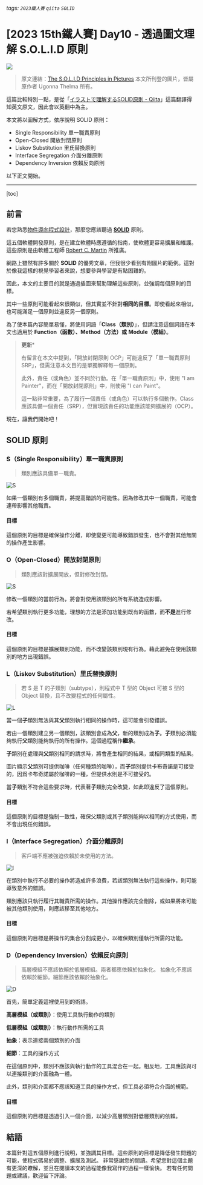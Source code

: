 ###### tags: `2023鐵人賽` `qiita` `SOLID`
# [2023 15th鐵人賽] Day10 - 透過圖文理解 S.O.L.I.D 原則


![](https://imgur.com/yemjbew.png)
> 原文連結：[The S.O.L.I.D Principles in Pictures](https://medium.com/backticks-tildes/the-s-o-l-i-d-principles-in-pictures-b34ce2f1e898)
> 本文所刊登的圖片，皆屬原作者 Ugonna Thelma 所有。

這篇比較特別一點，是從「[イラストで理解するSOLID原則 - Qiita](https://qiita.com/baby-degu/items/d058a62f145235a0f007)」這篇翻譯得知英文原文，因此會以英翻中為主。

本文將以圖解方式，依序說明 SOLID 原則：
+ Single Responsibility 單一職責原則
+ Open-Closed 開放封閉原則
+ Liskov Substitution 里氏替換原則
+ Interface Segregation 介面分離原則
+ Dependency Inversion 依賴反向原則

以下正文開始。

---

[toc]


## 前言

若您熟悉[物件導向程式設計](https://en.wikipedia.org/wiki/Object-oriented_programming)，那麼您應該聽過 [**SOLID**](https://en.wikipedia.org/wiki/SOLID) 原則。

這五個軟體開發原則，是在建立軟體時應遵循的指南，使軟體更容易擴展和維護。這些原則是由軟體工程師 [Robert C. Martin](https://en.wikipedia.org/wiki/Robert_C._Martin) 所推廣。

網路上雖然有許多關於 **SOLID** 的優秀文章，但我很少看到有附圖片的範例。這對於像我這樣的視覺學習者來說，想要參與學習是有點困難的。

因此，本文的主要目的就是通過插圖來幫助理解這些原則，並強調每個原則的目標。

其中一些原則可能看起來很類似，但其實並不針對**相同的目標**。即使看起來相似，也可能滿足一個原則並違反另一個原則。

為了使本篇內容簡單易懂，將使用詞語「**Class（類別）**」，但請注意這個詞語在本文也適用於 **Function（函數）、Method（方法）或** **Module（模組）**。

> **更新***
> 
> 有留言在本文中提到，「開放封閉原則 OCP」可能違反了「單一職責原則 SRP」，但需注意本文目的是單獨解釋每一個原則。
> 
> 此外，責任（或角色）並不同於行動。在「單一職責原則」中，使用 "I am Painter"，而在「開放封閉原則」中，則使用 "I can Paint"。
> 
> 這一點非常重要，為了履行一個責任（或角色）可以執行多個動作。Class 應該具備一個責任（SRP），但實現該責任的功能應該能夠擴展的（OCP）。
> 

現在，讓我們開始吧！

## SOLID 原則

### S（Single Responsibility）單一職責原則

> 類別應該具備單一職責。
> 

![S](https://imgur.com/2B0SHkw.png)

如果一個類別有多個職責，將提高錯誤的可能性。因為修改其中一個職責，可能會連帶影響其他職責。

#### 目標

這個原則的目標是確保操作分離，即使變更可能導致錯誤發生，也不會對其他無關的操作產生影響。

### O（Open-Closed）開放封閉原則

> 類別應該對擴展開放，但對修改封閉。
> 

![S](https://imgur.com/psDnV2O.png)

修改一個類別的當前行為，將會對使用該類別的所有系統造成影響。

若希望類別執行更多功能，理想的方法是添加功能到既有的函數，而**不是**進行修改。

#### 目標

這個原則的目標是擴展類別功能，而不改變該類別現有行為。藉此避免在使用該類別的地方出現錯誤。

### L（Liskov Substitution）里氏替換原則

> 若 S 是 T 的子類別（subtype），則程式中 T 型的 Object 可被 S 型的 Object 替換，且不改變程式的任何屬性。

![L](https://imgur.com/M13Yu5F.png)

當一個**子**類別無法與其**父**類別執行相同的操作時，這可能會引發錯誤。

若由一個類別建立另一個類別，該類別會成為**父**，新的類別成為**子**。**子**類別必須能夠執行**父**類別能夠執行的所有操作。這個過程稱作**繼承**。

**子**類別在處理與**父**類別相同的請求時，將會產生相同的結果，或相同類型的結果。

圖片顯示**父**類別可提供咖啡（任何種類的咖啡），而**子**類別提供卡布奇諾是可接受的，因爲卡布奇諾屬於咖啡的一種，但提供水則是不可接受的。

當**子**類別不符合這些要求時，代表著**子**類別完全改變，如此即違反了這個原則。

#### 目標

這個原則的目標是強制一致性，確保父類別或其子類別能夠以相同的方式使用，而不會出現任何錯誤。

### I（Interface Segregation）介面分離原則

> 客戶端不應被強迫依賴於未使用的方法。

![I](https://imgur.com/60jZFbY.png)

在類別中執行不必要的操作將造成許多浪費，若該類別無法執行這些操作，則可能導致意外的錯誤。

類別應該只執行履行其職責所需的操作。其他操作應該完全刪除，或如果將來可能被其他類別使用，則應該移至其他地方。

#### 目標

這個原則的目標是將操作的集合分割成更小，以確保類別僅執行所需的功能。

### D（Dependency Inversion）依賴反向原則

> 高層模組不應該依賴於低層模組。兩者都應依賴於抽象化。
抽象化不應該依賴於細節。細節應該依賴於抽象化。

![D](https://imgur.com/jJG3QQb.png)

首先，簡單定義這裡使用到的術語。

**高層模組（或類別）**：使用工具執行動作的類別

**低層模組（或類別）**：執行動作所需的工具

**抽象**：表示連接兩個類別的介面

**細節**：工具的操作方式

在這個原則中，類別不應該與執行動作的工具混合在一起。相反地，工具應該與可以連接類別的介面融為一體。

此外，類別和介面都不應該知道工具的操作方式，但工具必須符合介面的規範。

#### 目標

這個原則的目標是透過引入一個介面，以減少高層類別對低層類別的依賴。

## 結語

本篇針對這五個原則進行說明，並強調其目標。這些原則的目標是降低發生問題的可能，使程式碼易於調整、擴展及測試。
非常感謝您的閱讀。希望您對這個主題有更深的瞭解，並且在閱讀本文的過程能像我寫作的過程一樣愉快。
若有任何問題或建議，歡迎留下評論。
